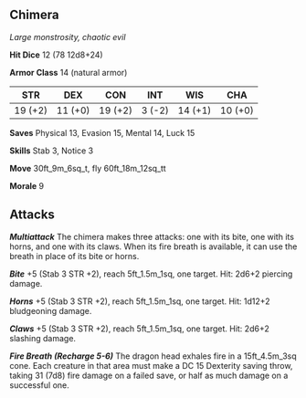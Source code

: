 ## Chimera

*Large monstrosity, chaotic evil*

**Hit Dice** 12 (78 12d8+24)

**Armor Class** 14 (natural armor)

| STR     | DEX     | CON     | INT     | WIS     | CHA     |
|---------|---------|---------|---------|---------|---------|
| 19 (+2) | 11 (+0) | 19 (+2) |  3 (-2) | 14 (+1) | 10 (+0) |

**Saves** Physical 13, Evasion 15, Mental 14, Luck 15

**Skills** Stab 3, Notice 3

**Move** 30ft\_9m\_6sq\_t, fly 60ft\_18m\_12sq\_tt

**Morale** 9

## Attacks

***Multiattack*** The chimera makes three attacks: one with its bite, one with its horns, and one with its claws. When its fire breath is available, it can use the breath in place of its bite or horns.

***Bite*** +5 (Stab 3 STR +2), reach 5ft\_1.5m\_1sq, one target. Hit: 2d6+2 piercing damage.

***Horns*** +5 (Stab 3 STR +2), reach 5ft\_1.5m\_1sq, one target. Hit: 1d12+2 bludgeoning damage.

***Claws*** +5 (Stab 3 STR +2), reach 5ft\_1.5m\_1sq, one target. Hit: 2d6+2 slashing damage.

***Fire Breath (Recharge 5-6)*** The dragon head exhales fire in a 15ft\_4.5m\_3sq cone. Each creature in that area must make a DC 15 Dexterity saving throw, taking 31 (7d8) fire damage on a failed save, or half as much damage on a successful one.


